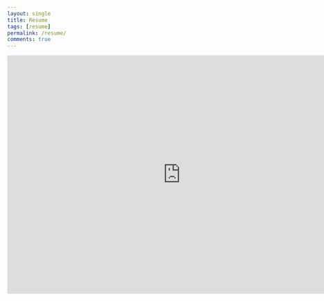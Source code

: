 ```yaml
---
layout: single
title: Resume
tags: [resume]
permalink: /resume/
comments: true
---
```


<iframe src="https://psu.app.box.com/embed/s/fhrvql9phlx3nrulyc8qnnmjwgussxgn" width="800" height="550" frameborder="0" allowfullscreen webkitallowfullscreen msallowfullscreen></iframe>
